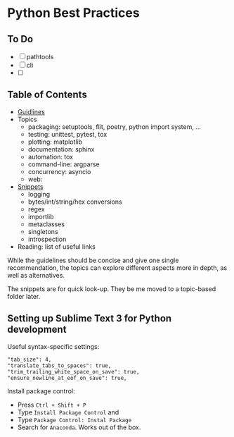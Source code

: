 # Python Best Practices

## To Do

- [ ] pathtools
- [ ] cli
- [ ] 

## Table of Contents

- [Guidlines](guidelines.md)
- Topics
  - packaging: setuptools, flit, poetry, python import system, ...
  - testing: unittest, pytest, tox
  - plotting: matplotlib
  - documentation: sphinx
  - automation: tox
  - command-line: argparse
  - concurrency: asyncio
  - web: 
- [Snippets](snippets.md) 
  - logging
  - bytes/int/string/hex conversions
  - regex
  - importlib
  - metaclasses
  - singletons
  - introspection
- Reading: list of useful links


While the guidelines should be concise and give one single recommendation, the
topics can explore different aspects more in depth, as well as alternatives.

The snippets are for quick look-up. They be me moved to a topic-based folder
later.


## Setting up Sublime Text 3 for Python development

Useful syntax-specific settings:
```
"tab_size": 4,
"translate_tabs_to_spaces": true,
"trim_trailing_white_space_on_save": true,
"ensure_newline_at_eof_on_save": true,
```

Install package control:
- Press `Ctrl + Shift + P`
- Type `Install Package Control` and 
- Type `Package Control: Instal Package`
- Search for `Anaconda`. Works out of the box.  
